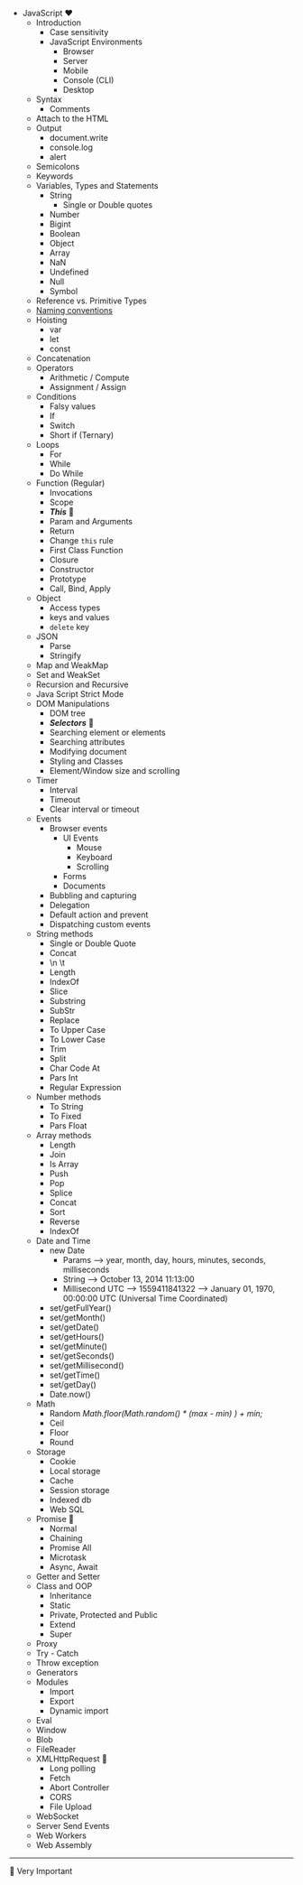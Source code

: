 - JavaScript ❤️
    - Introduction
      - Case sensitivity
      - JavaScript Environments
        - Browser
        - Server
        - Mobile
        - Console (CLI)
        - Desktop
    - Syntax
        - Comments
    - Attach to the HTML
    - Output
        - document.write
        - console.log
        - alert
    - Semicolons
    - Keywords
    - Variables, Types and Statements
        - String
            - Single or Double quotes
        - Number
        - Bigint
        - Boolean
        - Object
        - Array
        - NaN
        - Undefined
        - Null
        - Symbol
    - Reference vs. Primitive Types
    - [Naming conventions](./../../General/NamingConventions/README.md)
    - Hoisting
        - var
        - let 
        - const 
    - Concatenation
    - Operators
        - Arithmetic / Compute
        - Assignment / Assign
    - Conditions
        - Falsy values
        - If
        - Switch
        - Short if (Ternary)
    - Loops
        - For
        - While
        - Do While
    - Function (Regular)
        - Invocations 
        - Scope
        - ***This*** 🔴
        - Param and Arguments
        - Return
        - Change ```this``` rule
        - First Class Function
        - Closure
        - Constructor
        - Prototype
        - Call, Bind, Apply
    - Object
        - Access types
        - keys and values
        - ```delete``` key
    - JSON
        - Parse
        - Stringify
    - Map and WeakMap 
    - Set and WeakSet 
    - Recursion and Recursive
    - Java Script Strict Mode
    - DOM Manipulations
        - DOM tree
        - ***Selectors*** 🔴
        - Searching element or elements
        - Searching attributes 
        - Modifying document
        - Styling and Classes
        - Element/Window size and scrolling
    - Timer
        - Interval
        - Timeout
        - Clear interval or timeout
    - Events
        - Browser events
            - UI Events
                - Mouse
                - Keyboard
                - Scrolling
            - Forms
            - Documents
        - Bubbling and capturing 
        - Delegation
        - Default action and prevent
        - Dispatching custom events
    - String methods
        - Single or Double Quote
        - Concat
        - \n \t
        - Length
        - IndexOf
        - Slice
        - Substring
        - SubStr
        - Replace
        - To Upper Case
        - To Lower Case
        - Trim
        - Split
        - Char Code At
        - Pars Int
        - Regular Expression
    - Number methods
        - To String
        - To Fixed
        - Pars Float
    - Array methods
        - Length
        - Join
        - Is Array
        - Push
        - Pop
        - Splice
        - Concat
        - Sort
        - Reverse
        - IndexOf
    - Date and Time
        - new Date
            - Params --> year, month, day, hours, minutes, seconds, milliseconds
            - String --> October 13, 2014 11:13:00
            - Millisecond UTC --> 1559411841322 --> January 01, 1970, 00:00:00 UTC (Universal Time Coordinated)
        - set/getFullYear()
        - set/getMonth()
        - set/getDate()
        - set/getHours()
        - set/getMinute()
        - set/getSeconds()
        - set/getMillisecond()
        - set/getTime()
        - set/getDay()
        - Date.now()
    - Math
        - Random _Math.floor(Math.random() * (max - min) ) + min;_
        - Ceil
        - Floor
        - Round
    - Storage
        - Cookie
        - Local storage
        - Cache
        - Session storage
        - Indexed db
        - Web SQL
    - Promise 🔴
        - Normal
        - Chaining 
        - Promise All
        - Microtask
        - Async, Await
    - Getter and Setter
    - Class and OOP
        - Inheritance 
        - Static
        - Private, Protected and Public
        - Extend
        - Super
    - Proxy
    - Try - Catch
    - Throw exception
    - Generators
    - Modules
        - Import
        - Export
        - Dynamic import 
    - Eval
    - Window
    - Blob
    - FileReader
    - XMLHttpRequest 🔴
        - Long polling
        - Fetch
        - Abort Controller
        - CORS
        - File Upload
    - WebSocket
    - Server Send Events
    - Web Workers
    - Web Assembly

---
🔴 Very Important